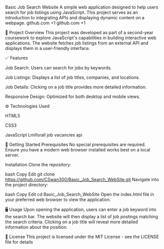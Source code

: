 Basic Job Search Website
A simple web application designed to help users search for job listings using JavaScript. This project serves as an introduction to integrating APIs and displaying dynamic content on a webpage.
github.com
+1
github.com
+1


📄 Project Overview
This project was developed as part of a second-year coursework to explore JavaScript's capabilities in building interactive web applications. The website fetches job listings from an external API and displays them in a user-friendly interface.

✅ Features

Job Search: Users can search for jobs by keywords.

Job Listings: Displays a list of job titles, companies, and locations.

Job Details: Clicking on a job title provides more detailed information.

Responsive Design: Optimized for both desktop and mobile views.

⚙️ Technologies Used

HTML5

CSS3

JavaScript
Lmiforall job vacancies api

🚀 Getting Started
Prerequisites
No special prerequisites are required. Ensure you have a modern web browser installed works best on a local server.


Installation
Clone the repository:

bash
Copy
Edit
git clone https://github.com/CSwan300/Basic_Job_Search_WebSite.git
Navigate into the project directory:

bash
Copy
Edit
cd Basic_Job_Search_WebSite
Open the index.html file in your preferred web browser to view the application.

🖥️ Usage
Upon opening the application, users can enter a job keyword into the search bar. The website will then display a list of job postings matching the search criteria. Clicking on a job title will reveal more detailed information about the position.

📄 License
This project is licensed under the MIT License - see the LICENSE file for details
